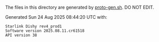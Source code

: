 The files in this directory are generated by [proto-gen.sh](../../scripts/proto-gen.sh). DO NOT EDIT.

Generated Sun 24 Aug 2025 08:44:20 UTC with:
```
Starlink Dishy rev4_prod1
Software version 2025.08.11.cr61518
API version 38
```
